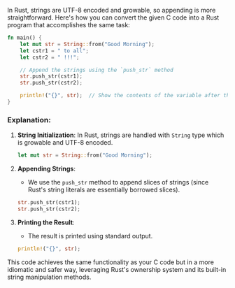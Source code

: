 In Rust, strings are UTF-8 encoded and growable, so appending is more straightforward. Here's how you can convert the given C code into a Rust program that accomplishes the same task:

```rust
fn main() {
    let mut str = String::from("Good Morning");
    let cstr1 = " to all";
    let cstr2 = " !!!";

    // Append the strings using the `push_str` method
    str.push_str(cstr1);
    str.push_str(cstr2);

    println!("{}", str);  // Show the contents of the variable after the append operation
}
```

### Explanation:
1. **String Initialization**: In Rust, strings are handled with `String` type which is growable and UTF-8 encoded.
   ```rust
   let mut str = String::from("Good Morning");
   ```

2. **Appending Strings**:
   - We use the `push_str` method to append slices of strings (since Rust's string literals are essentially borrowed slices).
   ```rust
   str.push_str(cstr1);
   str.push_str(cstr2);
   ```

3. **Printing the Result**:
   - The result is printed using standard output.
   ```rust
   println!("{}", str);
   ```

This code achieves the same functionality as your C code but in a more idiomatic and safer way, leveraging Rust's ownership system and its built-in string manipulation methods.
